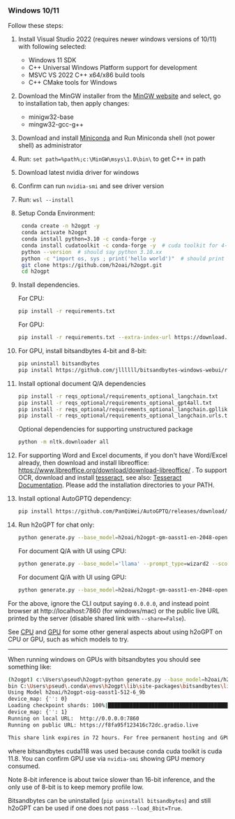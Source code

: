 ### Windows 10/11

Follow these steps:
1. Install Visual Studio 2022 (requires newer windows versions of 10/11) with following selected:
   * Windows 11 SDK
   * C++ Universal Windows Platform support for development
   * MSVC VS 2022 C++ x64/x86 build tools
   * C++ CMake tools for Windows
2. Download the MinGW installer from the [MinGW website](https://sourceforge.net/projects/mingw/) and select, go to installation tab, then apply changes:
   * minigw32-base
   * mingw32-gcc-g++
3. Download and install [Miniconda](https://docs.conda.io/projects/conda/en/latest/user-guide/install/windows.html) and Run Miniconda shell (not power shell) as administrator
4. Run: `set path=%path%;c:\MinGW\msys\1.0\bin\` to get C++ in path
5. Download latest nvidia driver for windows
6. Confirm can run `nvidia-smi` and see driver version
7. Run: `wsl --install`
8. Setup Conda Environment:
   ```bash
    conda create -n h2ogpt -y
    conda activate h2ogpt
    conda install python=3.10 -c conda-forge -y
    conda install cudatoolkit -c conda-forge -y  # cuda toolkit for 4-bit/8-bit bitsandbytes using GPU, not needed for CPU
    python --version  # should say python 3.10.xx
    python -c "import os, sys ; print('hello world')"  # should print "hello world"
    git clone https://github.com/h2oai/h2ogpt.git
    cd h2ogpt
    ```
9. Install dependencies.

    For CPU:
    ```bash
   pip install -r requirements.txt
    ```
   For GPU:
    ```bash
   pip install -r requirements.txt --extra-index-url https://download.pytorch.org/whl/cu118
    ```
10. For GPU, install bitsandbytes 4-bit and 8-bit:
    ```bash
    pip uninstall bitsandbytes
    pip install https://github.com/jllllll/bitsandbytes-windows-webui/releases/download/wheels/bitsandbytes-0.40.1.post1-py3-none-win_amd64.whl
    ```
11. Install optional document Q/A dependencies
    ```bash
    pip install -r reqs_optional/requirements_optional_langchain.txt
    pip install -r reqs_optional/requirements_optional_gpt4all.txt
    pip install -r reqs_optional/requirements_optional_langchain.gpllike.txt
    pip install -r reqs_optional/requirements_optional_langchain.urls.txt
    ```
    Optional dependencies for supporting unstructured package
    ```bash
    python -m nltk.downloader all
    ```
12. For supporting Word and Excel documents, if you don't have Word/Excel already, then download and install libreoffice: https://www.libreoffice.org/download/download-libreoffice/ . To support OCR, download and install [tesseract](https://github.com/UB-Mannheim/tesseract/wiki), see also: [Tesseract Documentation](https://tesseract-ocr.github.io/tessdoc/Installation.html).  Please add the installation directories to your PATH.
13. Install optional AutoGPTQ dependency:
    ```bash
    pip install https://github.com/PanQiWei/AutoGPTQ/releases/download/v0.3.0/auto_gptq-0.3.0+cu118-cp310-cp310-win_amd64.whl
    ```
14. Run h2oGPT for chat only:
    ```bash
    python generate.py --base_model=h2oai/h2ogpt-gm-oasst1-en-2048-open-llama-7b --score_model=None
    ```
    For document Q/A with UI using CPU:
    ```bash
    python generate.py --base_model='llama' --prompt_type=wizard2 --score_model=None --langchain_mode='UserData' --user_path=user_path
    ```
    For document Q/A with UI using GPU:
    ```bash
    python generate.py --base_model=h2oai/h2ogpt-gm-oasst1-en-2048-open-llama-7b --langchain_mode=UserData --score_model=None
    ```
For the above, ignore the CLI output saying `0.0.0.0`, and instead point browser at http://localhost:7860 (for windows/mac) or the public live URL printed by the server (disable shared link with `--share=False`).

See [CPU](README_CPU.md) and [GPU](README_GPU.md) for some other general aspects about using h2oGPT on CPU or GPU, such as which models to try.

---

When running windows on GPUs with bitsandbytes you should see something like:
```bash
(h2ogpt) c:\Users\pseud\h2ogpt>python generate.py --base_model=h2oai/h2ogpt-oig-oasst1-512-6_9b --load_8bit=True
bin C:\Users\pseud\.conda\envs\h2ogpt\lib\site-packages\bitsandbytes\libbitsandbytes_cuda118.dll
Using Model h2oai/h2ogpt-oig-oasst1-512-6_9b
device_map: {'': 0}
Loading checkpoint shards: 100%|████████████████████████████████████████████████████████████████████████████████████████████████████████████████████████████████████████████████████████████████████████████████████████████████████████████████████████████████████| 3/3 [00:06<00:00,  2.16s/it]
device_map: {'': 1}
Running on local URL:  http://0.0.0.0:7860
Running on public URL: https://f8fa95f123416c72dc.gradio.live

This share link expires in 72 hours. For free permanent hosting and GPU upgrades (NEW!), check out Spaces: https://huggingface.co/spaces
```
where bitsandbytes cuda118 was used because conda cuda toolkit is cuda 11.8.  You can confirm GPU use via `nvidia-smi` showing GPU memory consumed.

Note 8-bit inference is about twice slower than 16-bit inference, and the only use of 8-bit is to keep memory profile low.

Bitsandbytes can be uninstalled (`pip uninstall bitsandbytes`) and still h2oGPT can be used if one does not pass `--load_8bit=True`.
